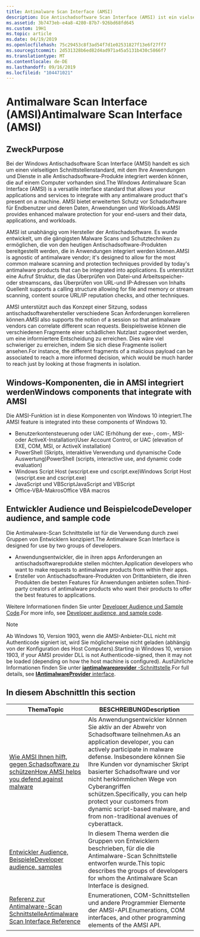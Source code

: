 ```yaml
---
title: Antimalware Scan Interface (AMSI)
description: Die Antischadsoftware Scan Interface (AMSI) ist ein vielseitiger Schnittstellenstandard, mit dem Ihre Anwendungen und Dienste in alle Antischadsoftware-Produkte integriert werden können, die auf einem Computer vorhanden sind.
ms.assetid: 3b7473eb-e4a8-4280-87b7-926bd68fd645
ms.custom: 19H1
ms.topic: article
ms.date: 04/19/2019
ms.openlocfilehash: 75c29453c8f3ad54f7d1e02531827f13e6f27ff7
ms.sourcegitcommit: 2d531328b6ed82d4ad971a45a5131b430c5866f7
ms.translationtype: MT
ms.contentlocale: de-DE
ms.lasthandoff: 09/16/2019
ms.locfileid: "104471021"
---
```

# <a name="antimalware-scan-interface-amsi"></a><span data-ttu-id="38567-103">Antimalware Scan Interface (AMSI)</span><span class="sxs-lookup"><span data-stu-id="38567-103">Antimalware Scan Interface (AMSI)</span></span>

## <a name="purpose"></a><span data-ttu-id="38567-104">Zweck</span><span class="sxs-lookup"><span data-stu-id="38567-104">Purpose</span></span>

<span data-ttu-id="38567-105">Bei der Windows Antischadsoftware Scan Interface (AMSI) handelt es sich um einen vielseitigen Schnittstellenstandard, mit dem Ihre Anwendungen und Dienste in alle Antischadsoftware-Produkte integriert werden können, die auf einem Computer vorhanden sind.</span><span class="sxs-lookup"><span data-stu-id="38567-105">The Windows Antimalware Scan Interface (AMSI) is a versatile interface standard that allows your applications and services to integrate with any antimalware product that's present on a machine.</span></span> <span data-ttu-id="38567-106">AMSI bietet erweiterten Schutz vor Schadsoftware für Endbenutzer und deren Daten, Anwendungen und Workloads.</span><span class="sxs-lookup"><span data-stu-id="38567-106">AMSI provides enhanced malware protection for your end-users and their data, applications, and workloads.</span></span>

<span data-ttu-id="38567-107">AMSI ist unabhängig vom Hersteller der Antischadsoftware. Es wurde entwickelt, um die gängigsten Malware Scans und Schutztechniken zu ermöglichen, die von den heutigen Antischadsoftware-Produkten bereitgestellt werden, die in Anwendungen integriert werden können.</span><span class="sxs-lookup"><span data-stu-id="38567-107">AMSI is agnostic of antimalware vendor; it's designed to allow for the most common malware scanning and protection techniques provided by today's antimalware products that can be integrated into applications.</span></span> <span data-ttu-id="38567-108">Es unterstützt eine Aufruf Struktur, die das Überprüfen von Datei-und Arbeitsspeicher-oder streamscans, das Überprüfen von URL-und IP-Adressen von Inhalts Quellen</span><span class="sxs-lookup"><span data-stu-id="38567-108">It supports a calling structure allowing for file and memory or stream scanning, content source URL/IP reputation checks, and other techniques.</span></span>

<span data-ttu-id="38567-109">AMSI unterstützt auch das Konzept einer Sitzung, sodass antischadsoftwarehersteller verschiedene Scan Anforderungen korrelieren können.</span><span class="sxs-lookup"><span data-stu-id="38567-109">AMSI also supports the notion of a session so that antimalware vendors can correlate different scan requests.</span></span> <span data-ttu-id="38567-110">Beispielsweise können die verschiedenen Fragmente einer schädlichen Nutzlast zugeordnet werden, um eine informiertere Entscheidung zu erreichen. Dies wäre viel schwieriger zu erreichen, indem Sie sich diese Fragmente isoliert ansehen.</span><span class="sxs-lookup"><span data-stu-id="38567-110">For instance, the different fragments of a malicious payload can be associated to reach a more informed decision, which would be much harder to reach just by looking at those fragments in isolation.</span></span>

## <a name="windows-components-that-integrate-with-amsi"></a><span data-ttu-id="38567-111">Windows-Komponenten, die in AMSI integriert werden</span><span class="sxs-lookup"><span data-stu-id="38567-111">Windows components that integrate with AMSI</span></span>

<span data-ttu-id="38567-112">Die AMSI-Funktion ist in diese Komponenten von Windows 10 integriert.</span><span class="sxs-lookup"><span data-stu-id="38567-112">The AMSI feature is integrated into these components of Windows 10.</span></span>

- <span data-ttu-id="38567-113">Benutzerkontensteuerung oder UAC (Erhöhung der exe-, com-, MSI-oder ActiveX-Installation)</span><span class="sxs-lookup"><span data-stu-id="38567-113">User Account Control, or UAC (elevation of EXE, COM, MSI, or ActiveX installation)</span></span>
- <span data-ttu-id="38567-114">PowerShell (Skripts, interaktive Verwendung und dynamische Code Auswertung)</span><span class="sxs-lookup"><span data-stu-id="38567-114">PowerShell (scripts, interactive use, and dynamic code evaluation)</span></span>
- <span data-ttu-id="38567-115">Windows Script Host (wscript.exe und cscript.exe)</span><span class="sxs-lookup"><span data-stu-id="38567-115">Windows Script Host (wscript.exe and cscript.exe)</span></span>
- <span data-ttu-id="38567-116">JavaScript und VBScript</span><span class="sxs-lookup"><span data-stu-id="38567-116">JavaScript and VBScript</span></span>
- <span data-ttu-id="38567-117">Office-VBA-Makros</span><span class="sxs-lookup"><span data-stu-id="38567-117">Office VBA macros</span></span>

## <a name="developer-audience-and-sample-code"></a><span data-ttu-id="38567-118">Entwickler Audience und Beispielcode</span><span class="sxs-lookup"><span data-stu-id="38567-118">Developer audience, and sample code</span></span>

<span data-ttu-id="38567-119">Die Antimalware-Scan Schnittstelle ist für die Verwendung durch zwei Gruppen von Entwicklern konzipiert.</span><span class="sxs-lookup"><span data-stu-id="38567-119">The Antimalware Scan Interface is designed for use by two groups of developers.</span></span>

- <span data-ttu-id="38567-120">Anwendungsentwickler, die in ihren apps Anforderungen an antischadsoftwareprodukte stellen möchten.</span><span class="sxs-lookup"><span data-stu-id="38567-120">Application developers who want to make requests to antimalware products from within their apps.</span></span>
- <span data-ttu-id="38567-121">Ersteller von Antischadsoftware-Produkten von Drittanbietern, die ihren Produkten die besten Features für Anwendungen anbieten sollen.</span><span class="sxs-lookup"><span data-stu-id="38567-121">Third-party creators of antimalware products who want their products to offer the best features to applications.</span></span>

<span data-ttu-id="38567-122">Weitere Informationen finden Sie unter [Developer Audience und Sample Code](dev-audience.md).</span><span class="sxs-lookup"><span data-stu-id="38567-122">For more info, see [Developer audience, and sample code](dev-audience.md).</span></span>

> [!NOTE]
> <span data-ttu-id="38567-123">Ab Windows 10, Version 1903, wenn die AMSI-Anbieter-DLL nicht mit Authenticode signiert ist, wird Sie möglicherweise nicht geladen (abhängig von der Konfiguration des Host Computers).</span><span class="sxs-lookup"><span data-stu-id="38567-123">Starting in Windows 10, version 1903, if your AMSI provider DLL is not Authenticode-signed, then it may not be loaded (depending on how the host machine is configured).</span></span> <span data-ttu-id="38567-124">Ausführliche Informationen finden Sie unter [ **iantimalwareprovider** -Schnittstelle](/windows/desktop/api/amsi/nn-amsi-iantimalwareprovider).</span><span class="sxs-lookup"><span data-stu-id="38567-124">For full details, see [**IAntimalwareProvider** interface](/windows/desktop/api/amsi/nn-amsi-iantimalwareprovider).</span></span>

## <a name="in-this-section"></a><span data-ttu-id="38567-125">In diesem Abschnitt</span><span class="sxs-lookup"><span data-stu-id="38567-125">In this section</span></span>

| <span data-ttu-id="38567-126">Thema</span><span class="sxs-lookup"><span data-stu-id="38567-126">Topic</span></span> | <span data-ttu-id="38567-127">BESCHREIBUNG</span><span class="sxs-lookup"><span data-stu-id="38567-127">Description</span></span> |
|-|-|
| [<span data-ttu-id="38567-128">Wie AMSI Ihnen hilft, gegen Schadsoftware zu schützen</span><span class="sxs-lookup"><span data-stu-id="38567-128">How AMSI helps you defend against malware</span></span>](how-amsi-helps.md) | <span data-ttu-id="38567-129">Als Anwendungsentwickler können Sie aktiv an der Abwehr von Schadsoftware teilnehmen.</span><span class="sxs-lookup"><span data-stu-id="38567-129">As an application developer, you can actively participate in malware defense.</span></span> <span data-ttu-id="38567-130">Insbesondere können Sie Ihre Kunden vor dynamischer Skript basierter Schadsoftware und vor nicht herkömmlichen Wege von Cyberangriffen schützen.</span><span class="sxs-lookup"><span data-stu-id="38567-130">Specifically, you can help protect your customers from dynamic script-based malware, and from non-traditional avenues of cyberattack.</span></span> |
| [<span data-ttu-id="38567-131">Entwickler Audience, Beispiele</span><span class="sxs-lookup"><span data-stu-id="38567-131">Developer audience, samples</span></span>](dev-audience.md) | <span data-ttu-id="38567-132">In diesem Thema werden die Gruppen von Entwicklern beschrieben, für die die Antimalware-Scan Schnittstelle entworfen wurde.</span><span class="sxs-lookup"><span data-stu-id="38567-132">This topic describes the groups of developers for whom the Antimalware Scan Interface is designed.</span></span> |
| [<span data-ttu-id="38567-133">Referenz zur Antimalware-Scan Schnittstelle</span><span class="sxs-lookup"><span data-stu-id="38567-133">Antimalware Scan Interface Reference</span></span>](antimalware-scan-interface-reference.md) | <span data-ttu-id="38567-134">Enumerationen, COM-Schnittstellen und andere Programmier Elemente der AMSI-API.</span><span class="sxs-lookup"><span data-stu-id="38567-134">Enumerations, COM interfaces, and other programming elements of the AMSI API.</span></span> |
